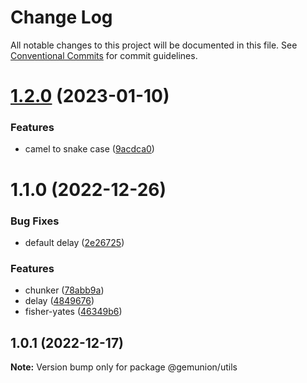 # Change Log

All notable changes to this project will be documented in this file.
See [Conventional Commits](https://conventionalcommits.org) for commit guidelines.

# [1.2.0](https://github.com/gemunion/common-packages/compare/@gemunion/utils@1.1.0...@gemunion/utils@1.2.0) (2023-01-10)

### Features

- camel to snake case ([9acdca0](https://github.com/gemunion/common-packages/commit/9acdca081705973e20c228825fff96ba52b6c65a))

# 1.1.0 (2022-12-26)

### Bug Fixes

- default delay ([2e26725](https://github.com/gemunion/common-packages/commit/2e26725b5a160fbca2bf32f27753e7c452ef0d97))

### Features

- chunker ([78abb9a](https://github.com/gemunion/common-packages/commit/78abb9a15be369be83db4f348486ed3475c018e2))
- delay ([4849676](https://github.com/gemunion/common-packages/commit/484967671a09c52f79f2679d2a12e981f4ebc012))
- fisher-yates ([46349b6](https://github.com/gemunion/common-packages/commit/46349b6d684f19f7cf45b3ba949f3bde7a2b4f5c))

## 1.0.1 (2022-12-17)

**Note:** Version bump only for package @gemunion/utils
